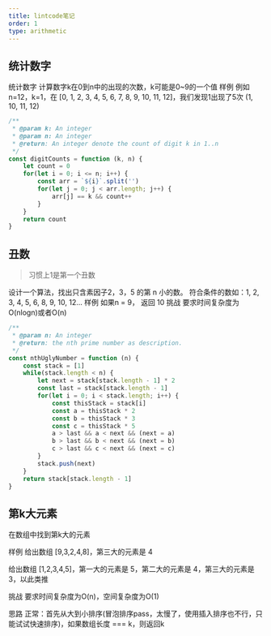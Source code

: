 ```yaml
---
title: lintcode笔记
order: 1
type: arithmetic
---
```


## 统计数字
统计数字
计算数字k在0到n中的出现的次数，k可能是0~9的一个值
样例
例如n=12，k=1，在 [0, 1, 2, 3, 4, 5, 6, 7, 8, 9, 10, 11, 12]，我们发现1出现了5次 (1, 10, 11, 12)
```js
/**
 * @param k: An integer
 * @param n: An integer
 * @return: An integer denote the count of digit k in 1..n
 */
const digitCounts = function (k, n) {
    let count = 0
    for(let i = 0; i <= n; i++) {
        const arr = `${i}`.split('')
        for(let j = 0; j < arr.length; j++) {
            arr[j] == k && count++
        }
    }
    return count
}
```

## 丑数

> 习惯上1是第一个丑数

设计一个算法，找出只含素因子2，3，5 的第 n 小的数。
符合条件的数如：1, 2, 3, 4, 5, 6, 8, 9, 10, 12...
样例
如果n = 9， 返回 10
挑战
要求时间复杂度为O(nlogn)或者O(n)
```js
/**
 * @param n: An integer
 * @return: the nth prime number as description.
 */
const nthUglyNumber = function (n) {
    const stack = [1]
    while(stack.length < n) {
        let next = stack[stack.length - 1] * 2
        const last = stack[stack.length - 1]
        for(let i = 0; i < stack.length; i++) {
            const thisStack = stack[i]
            const a = thisStack * 2
            const b = thisStack * 3
            const c = thisStack * 5
            a > last && a < next && (next = a)
            b > last && b < next && (next = b)
            c > last && c < next && (next = c)
        }
        stack.push(next)
    }
    return stack[stack.length - 1]
}
```

## 第k大元素
在数组中找到第k大的元素

样例
给出数组 [9,3,2,4,8]，第三大的元素是 4

给出数组 [1,2,3,4,5]，第一大的元素是 5，第二大的元素是 4，第三大的元素是 3，以此类推

挑战
要求时间复杂度为O(n)，空间复杂度为O(1)

思路
正常：首先从大到小排序(冒泡排序pass，太慢了，使用插入排序也不行，只能试试快速排序)，如果数组长度 === k，则返回k
```js

```